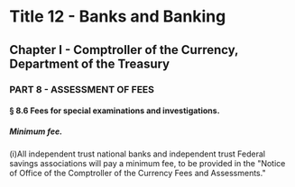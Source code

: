 
# Title 12 - Banks and Banking
## Chapter I - Comptroller of the Currency, Department of the Treasury
### PART 8 - ASSESSMENT OF FEES
#### § 8.6 Fees for special examinations and investigations.
##### Minimum fee.

(i)All independent trust national banks and independent trust Federal savings associations will pay a minimum fee, to be provided in the "Notice of Office of the Comptroller of the Currency Fees and Assessments."
